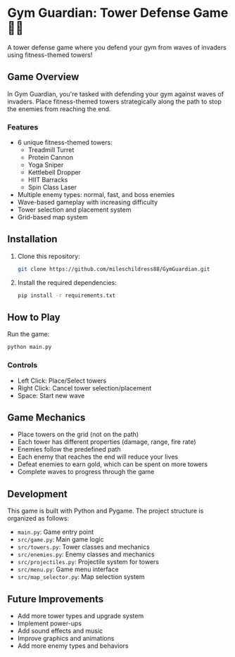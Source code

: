 # Gym Guardian: Tower Defense Game 🏋️‍♂️

A tower defense game where you defend your gym from waves of invaders using fitness-themed towers!

## Game Overview

In Gym Guardian, you're tasked with defending your gym against waves of invaders. Place fitness-themed towers strategically along the path to stop the enemies from reaching the end.

### Features

- 6 unique fitness-themed towers:
  - Treadmill Turret
  - Protein Cannon
  - Yoga Sniper
  - Kettlebell Dropper
  - HIIT Barracks
  - Spin Class Laser
- Multiple enemy types: normal, fast, and boss enemies
- Wave-based gameplay with increasing difficulty
- Tower selection and placement system
- Grid-based map system

## Installation

1. Clone this repository:
   ```bash
   git clone https://github.com/mileschildress88/GymGuardian.git
   ```
2. Install the required dependencies:
   ```bash
   pip install -r requirements.txt
   ```

## How to Play

Run the game:
```bash
python main.py
```

### Controls
- Left Click: Place/Select towers
- Right Click: Cancel tower selection/placement
- Space: Start new wave

## Game Mechanics

- Place towers on the grid (not on the path)
- Each tower has different properties (damage, range, fire rate)
- Enemies follow the predefined path
- Each enemy that reaches the end will reduce your lives
- Defeat enemies to earn gold, which can be spent on more towers
- Complete waves to progress through the game

## Development

This game is built with Python and Pygame. The project structure is organized as follows:

- `main.py`: Game entry point
- `src/game.py`: Main game logic
- `src/towers.py`: Tower classes and mechanics
- `src/enemies.py`: Enemy classes and mechanics
- `src/projectiles.py`: Projectile system for towers
- `src/menu.py`: Game menu interface
- `src/map_selector.py`: Map selection system

## Future Improvements

- Add more tower types and upgrade system
- Implement power-ups
- Add sound effects and music
- Improve graphics and animations
- Add more enemy types and behaviors 